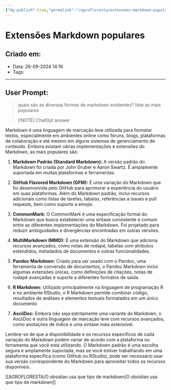 ```yaml
---
{"dg-publish":true,"permalink":"/agrofloresta/extensoes-markdown-populares/","dgHomeLink":true,"dgShowLocalGraph":true,"dgShowFileTree":true,"noteIcon":""}
---
```


# Extensões Markdown populares

## Criado em:
- Data: 26-09-2024 14:16
- Tags: 

---

## User Prompt:
>quais são as diversas formas de markdown existentes? liste as mais populares

> [!NOTE] ChatGpt answer
> 

Markdown é uma linguagem de marcação leve utilizada para formatar textos, especialmente em ambientes online como fóruns, blogs, plataformas de colaboração e até mesmo em alguns sistemas de gerenciamento de conteúdo. Embora existam várias implementações e extensões do Markdown, as mais populares são:

1. **Markdown Padrão (Standard Markdown):**
   A versão padrão do Markdown foi criada por John Gruber e Aaron Swartz. É amplamente suportada em muitas plataformas e ferramentas.

2. **GitHub Flavored Markdown (GFM):**
   É uma variação do Markdown que foi desenvolvida pelo GitHub para aprimorar a experiência do usuário em suas plataformas. Além do Markdown padrão, inclui recursos adicionais como listas de tarefas, tabelas, referências a issues e pull requests, bem como suporte a emojis.

3. **CommonMark:**
   O CommonMark é uma especificação formal do Markdown que busca estabelecer uma sintaxe consistente e comum entre as diferentes implementações do Markdown. Foi projetado para reduzir ambiguidades e divergências encontradas em outras versões.

4. **MultiMarkdown (MMD):**
   É uma extensão do Markdown que adiciona recursos avançados, como notas de rodapé, tabelas com atributos estendidos, metadados de documentos e outras funcionalidades.

5. **Pandoc Markdown:**
   Criado para ser usado com o Pandoc, uma ferramenta de conversão de documentos, o Pandoc Markdown inclui algumas extensões únicas, como definições de citações, notas de rodapé avançadas e suporte a diferentes formatos de saída.

6. **R Markdown:**
   Utilizado principalmente na linguagem de programação R e no ambiente RStudio, o R Markdown permite combinar código, resultados de análises e elementos textuais formatados em um único documento.

7. **AsciiDoc:**
   Embora não seja estritamente uma variante do Markdown, o AsciiDoc é outra linguagem de marcação leve com recursos avançados, como anotações de índice e uma sintaxe mais extensível.

Lembre-se de que a disponibilidade e os recursos específicos de cada variação do Markdown podem variar de acordo com a plataforma ou ferramenta que você está utilizando. O Markdown padrão é uma escolha segura e amplamente suportada, mas se você estiver trabalhando em uma plataforma específica (como GitHub ou RStudio), pode ser necessário usar sua versão correspondente do Markdown para aproveitar todos os recursos disponíveis.

[[AGROFLORESTA/O obsidian usa que tipo de markdown\|O obsidian usa que tipo de markdown]]